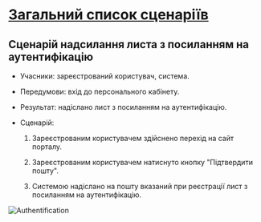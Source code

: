 # [Загальний список сценаріїв](https://github.com/MkZb/ODB/blob/master/doc/requests.md#3-%D1%81%D1%86%D0%B5%D0%BD%D0%B0%D1%80%D1%96%D1%97)
## Сценарій надсилання листа з посиланням на аутентифікацію

- Учасники: зареєстрований користувач, система.

- Передумови: вхід до персонального кабінету.

- Результат: надіслано лист з посиланням на аутентифікацію.

- Сценарій:

	1. Зареєстрованим користувачем здійснено перехід на сайт порталу.
		
	2. Зареєстрованим користувачем натиснуто кнопку "Підтвердити пошту".
		
	3. Системою надіслано на пошту вказаний при реєстрації лист з посиланням на аутентифікацію.

![Authentification](https://i.imgur.com/HyEXZxc.png)
